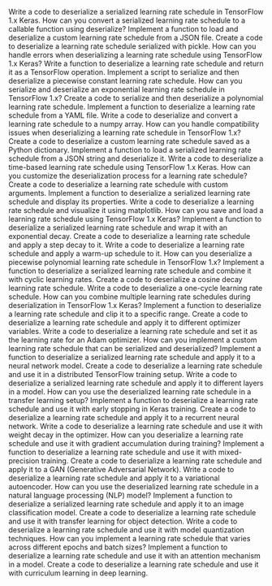 Write a code to deserialize a serialized learning rate schedule in TensorFlow 1.x Keras.
How can you convert a serialized learning rate schedule to a callable function using deserialize?
Implement a function to load and deserialize a custom learning rate schedule from a JSON file.
Create a code to deserialize a learning rate schedule serialized with pickle.
How can you handle errors when deserializing a learning rate schedule using TensorFlow 1.x Keras?
Write a function to deserialize a learning rate schedule and return it as a TensorFlow operation.
Implement a script to serialize and then deserialize a piecewise constant learning rate schedule.
How can you serialize and deserialize an exponential learning rate schedule in TensorFlow 1.x?
Create a code to serialize and then deserialize a polynomial learning rate schedule.
Implement a function to deserialize a learning rate schedule from a YAML file.
Write a code to deserialize and convert a learning rate schedule to a numpy array.
How can you handle compatibility issues when deserializing a learning rate schedule in TensorFlow 1.x?
Create a code to deserialize a custom learning rate schedule saved as a Python dictionary.
Implement a function to load a serialized learning rate schedule from a JSON string and deserialize it.
Write a code to deserialize a time-based learning rate schedule using TensorFlow 1.x Keras.
How can you customize the deserialization process for a learning rate schedule?
Create a code to deserialize a learning rate schedule with custom arguments.
Implement a function to deserialize a serialized learning rate schedule and display its properties.
Write a code to deserialize a learning rate schedule and visualize it using matplotlib.
How can you save and load a learning rate schedule using TensorFlow 1.x Keras?
Implement a function to deserialize a serialized learning rate schedule and wrap it with an exponential decay.
Create a code to deserialize a learning rate schedule and apply a step decay to it.
Write a code to deserialize a learning rate schedule and apply a warm-up schedule to it.
How can you deserialize a piecewise polynomial learning rate schedule in TensorFlow 1.x?
Implement a function to deserialize a serialized learning rate schedule and combine it with cyclic learning rates.
Create a code to deserialize a cosine decay learning rate schedule.
Write a code to deserialize a one-cycle learning rate schedule.
How can you combine multiple learning rate schedules during deserialization in TensorFlow 1.x Keras?
Implement a function to deserialize a learning rate schedule and clip it to a specific range.
Create a code to deserialize a learning rate schedule and apply it to different optimizer variables.
Write a code to deserialize a learning rate schedule and set it as the learning rate for an Adam optimizer.
How can you implement a custom learning rate schedule that can be serialized and deserialized?
Implement a function to deserialize a serialized learning rate schedule and apply it to a neural network model.
Create a code to deserialize a learning rate schedule and use it in a distributed TensorFlow training setup.
Write a code to deserialize a serialized learning rate schedule and apply it to different layers in a model.
How can you use the deserialized learning rate schedule in a transfer learning setup?
Implement a function to deserialize a learning rate schedule and use it with early stopping in Keras training.
Create a code to deserialize a learning rate schedule and apply it to a recurrent neural network.
Write a code to deserialize a learning rate schedule and use it with weight decay in the optimizer.
How can you deserialize a learning rate schedule and use it with gradient accumulation during training?
Implement a function to deserialize a learning rate schedule and use it with mixed-precision training.
Create a code to deserialize a learning rate schedule and apply it to a GAN (Generative Adversarial Network).
Write a code to deserialize a learning rate schedule and apply it to a variational autoencoder.
How can you use the deserialized learning rate schedule in a natural language processing (NLP) model?
Implement a function to deserialize a serialized learning rate schedule and apply it to an image classification model.
Create a code to deserialize a learning rate schedule and use it with transfer learning for object detection.
Write a code to deserialize a learning rate schedule and use it with model quantization techniques.
How can you implement a learning rate schedule that varies across different epochs and batch sizes?
Implement a function to deserialize a learning rate schedule and use it with an attention mechanism in a model.
Create a code to deserialize a learning rate schedule and use it with curriculum learning in deep learning.